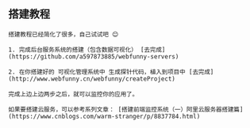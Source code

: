 ## 搭建教程


    搭建教程已经简化了很多，自己试试吧 😊

    1. 完成后台服务系统的搭建（包含数据可视化） [去完成](https://github.com/a597873885/webfunny-servers)

    2. 在你搭建好的 可视化管理系统中 生成探针代码，植入到项目中 [去完成](http://www.webfunny.cn/webfunny/createProject)

    完成上边上边两步之后，就可以监控你的应用了。

    如果要搭建云服务，可以参考系列文章： [搭建前端监控系统（一）阿里云服务器搭建篇](https://www.cnblogs.com/warm-stranger/p/8837784.html)
